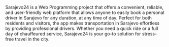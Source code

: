 Sarajevo24 is a Web Programming project that offers a convenient, reliable, and user-friendly web platform that allows anyone to easily book a personal driver in Sarajevo for any duration, at any time of day. 
Perfect for both residents and visitors, the app makes transportation in Sarajevo effortless by providing professional drivers.
Whether you need a quick ride or a full day of chauffeured service, Sarajevo24 is your go-to solution for stress-free travel in the city.
